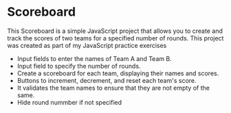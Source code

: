 # Scoreboard
This Scoreboard is a simple JavaScript project that allows you to create and track the scores of two teams for a specified number of rounds.
This project was created as part of my JavaScript practice exercises

* Input fields to enter the names of Team A and Team B.
* Input field to specify the number of rounds.
* Create a scoreboard for each team, displaying their names and scores.
* Buttons to increment, decrement, and reset each team's score.
* It validates the team names to ensure that they are not empty of the same.
* Hide round nummber if not specified
